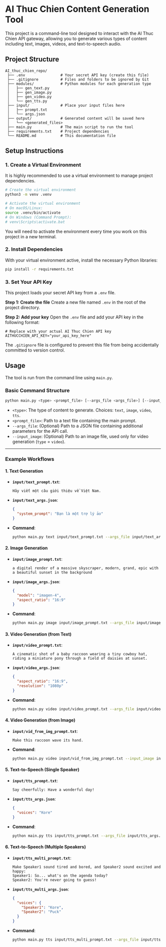 # AI Thuc Chien Content Generation Tool

This project is a command-line tool designed to interact with the AI Thuc Chien API gateway, allowing you to generate various types of content including text, images, videos, and text-to-speech audio.

## Project Structure

```
AI_thuc_chien_repo/
 ├── .env                # Your secret API key (create this file)
 ├── .gitignore          # Files and folders to be ignored by Git
 ├── modules/            # Python modules for each generation type
 │   ├── gen_text.py
 │   ├── gen_image.py
 │   ├── gen_video.py
 │   └── gen_tts.py
 ├── input/              # Place your input files here
 │   ├── prompt.txt
 │   └── args.json
 ├── output/             # Generated content will be saved here
 │   └── <generated_files>
 ├── main.py 			 # The main script to run the tool
 ├── requirements.txt    # Project dependencies
 └── README.md           # This documentation file
```

## Setup Instructions

### 1. Create a Virtual Environment
It is highly recommended to use a virtual environment to manage project dependencies.

```bash
# Create the virtual environment
python3 -m venv .venv

# Activate the virtual environment
# On macOS/Linux:
source .venv/bin/activate
# On Windows (Command Prompt):
# venv\Scripts\activate.bat
```
You will need to activate the environment every time you work on this project in a new terminal.

### 2. Install Dependencies
With your virtual environment active, install the necessary Python libraries:
```bash
pip install -r requirements.txt
```

### 3. Set Your API Key
This project loads your secret API key from a `.env` file.

**Step 1: Create the file**
Create a new file named `.env` in the root of the project directory.

**Step 2: Add your key**
Open the `.env` file and add your API key in the following format:
```
# Replace with your actual AI Thuc Chien API key
AITHUCCHIEN_API_KEY="your_api_key_here"
```
The `.gitignore` file is configured to prevent this file from being accidentally committed to version control.

## Usage

The tool is run from the command line using `main.py`.

### Basic Command Structure
```bash
python main.py <type> <prompt_file> [--args_file <args_file>] [--input_image <image_path>]
```
-   `<type>`: The type of content to generate. Choices: `text`, `image`, `video`, `tts`.
-   `<prompt_file>`: Path to a text file containing the main prompt.
-   `--args_file`: (Optional) Path to a JSON file containing additional parameters for the API call.
-   `--input_image`: (Optional) Path to an image file, used only for video generation (`type` = `video`).

---

### Example Workflows

#### 1. Text Generation
-   **`input/text_prompt.txt`**:
    ```
    Hãy viết một câu giới thiệu về Việt Nam.
    ```
-   **`input/text_args.json`**:
    ```json
    {
      "system_prompt": "Bạn là một trợ lý ảo"
    }
    ```
-   **Command**:
    ```bash
    python main.py text input/text_prompt.txt --args_file input/text_args.json
    ```

#### 2. Image Generation
-   **`input/image_prompt.txt`**:
    ```
    a digital render of a massive skyscraper, modern, grand, epic with a beautiful sunset in the background
    ```
-   **`input/image_args.json`**:
    ```json
    {
      "model": "imagen-4",
      "aspect_ratio": "16:9"
    }
    ```
-   **Command**:
    ```bash
    python main.py image input/image_prompt.txt --args_file input/image_args.json
    ```

#### 3. Video Generation (from Text)
-   **`input/video_prompt.txt`**:
    ```
    A cinematic shot of a baby raccoon wearing a tiny cowboy hat, riding a miniature pony through a field of daisies at sunset.
    ```
-   **`input/video_args.json`**:
    ```json
    {
      "aspect_ratio": "16:9",
      "resolution": "1080p"
    }
    ```
-   **Command**:
    ```bash
    python main.py video input/video_prompt.txt --args_file input/video_args.json
    ```

#### 4. Video Generation (from Image)
-   **`input/vid_from_img_prompt.txt`**:
    ```
    Make this raccoon wave its hand.
    ```
-   **Command**:
    ```bash
    python main.py video input/vid_from_img_prompt.txt --input_image input/raccoon.png
    ```

#### 5. Text-to-Speech (Single Speaker)
-   **`input/tts_prompt.txt`**:
    ```
    Say cheerfully: Have a wonderful day!
    ```
-   **`input/tts_args.json`**:
    ```json
    {
      "voices": "Kore"
    }
    ```
-   **Command**:
    ```bash
    python main.py tts input/tts_prompt.txt --args_file input/tts_args.json
    ```

#### 6. Text-to-Speech (Multiple Speakers)
-   **`input/tts_multi_prompt.txt`**:
    ```
    Make Speaker1 sound tired and bored, and Speaker2 sound excited and happy:
    Speaker1: So... what's on the agenda today?
    Speaker2: You're never going to guess!
    ```
-   **`input/tts_multi_args.json`**:
    ```json
    {
      "voices": {
        "Speaker1": "Kore",
        "Speaker2": "Puck"
      }
    }
    ```
-   **Command**:
    ```bash
    python main.py tts input/tts_multi_prompt.txt --args_file input/tts_multi_args.json
    ```